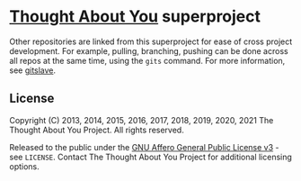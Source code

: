 # [Thought About You][TAY] superproject

Other repositories are linked from this superproject for ease of cross project development. For example, pulling, branching, pushing can be done across all repos at the same time, using the ```gits``` command. For more information, see [gitslave](http://gitslave.sourceforge.net/).



## License

Copyright (C) 2013, 2014, 2015, 2016, 2017, 2018, 2019, 2020, 2021 The Thought About You Project. All rights reserved.

Released to the public under the [GNU Affero General Public License v3](https://www.gnu.org/licenses/agpl-3.0.html) - see ```LICENSE```. Contact The Thought About You Project for additional licensing options.



[TAY]: https://thoughtaboutyou.net/
